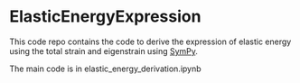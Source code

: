 # ElasticEnergyExpression

This code repo contains the code to derive the expression of elastic energy using the total strain and eigenstrain using [SymPy](https://www.sympy.org/en/index.html).

The main code is in elastic_energy_derivation.ipynb
